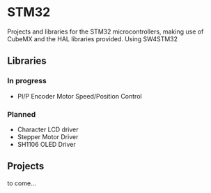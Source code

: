 # STM32
Projects and libraries for the STM32 microcontrollers, making use of CubeMX and the HAL libraries provided. Using SW4STM32

## Libraries
### In progress
- PI/P Encoder Motor Speed/Position Control

### Planned
- Character LCD driver
- Stepper Motor Driver
- SH1106 OLED Driver

## Projects
to come...

